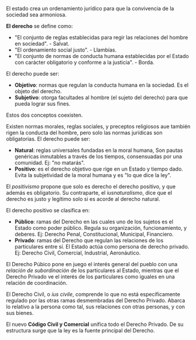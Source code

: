 El estado crea un ordenamiento jurídico para que la convivencia de la sociedad sea armoniosa.

**El derecho** se define como:
- "El conjunto de reglas establecidas para regir las relaciones del hombre en sociedad". - Salvat.
- "El ordenamiento social justo". - Llambías.
- "El conjunto de normas de conducta humana establecidas por el Estado con carácter obligatorio y conforme a la justicia". - Borda.

El derecho puede ser:

- **Objetivo**: normas que regulan la conducta humana en la sociedad. Es el objeto del derecho.
- **Subjetivo**: otorga facultades al hombre (el sujeto del derecho) para que pueda lograr sus fines.

Estos dos conceptos coexisten.

Existen normas morales, reglas sociales, y preceptos religiosos aue también rigen la conducta del hombre, pero solo las normas jurídicas son obligatorias. El derecho puede ser:

- **Natural**: reglas universales fundadas en la moral humana, Son pautas genéricas inmutables a través de los tiempos, consensuadas por una comunidad. Ej: "no matarás".
- **Positivo**: es el derecho objetivo que rige en un Estado y tiempo dado. Evita la subjetividad de la moral humana y es "lo que dice la ley".

El *positivismo* propone que solo es derecho el derecho positivo, y que además es obligatorio. Su contraparte, el *iusnaturalismo*, dice que el derecho es justo y legítimo solo si es acorde al derecho natural.

El derecho positivo se clasifica en:

- **Público**: ramas del Derecho en las cuales uno de los sujetos es el Estado como poder público. Regula su organización, funcionamiento, y deberes. Ej: Derecho Penal, Constitucional, Municipal, Financiero.
- **Privado**: ramas del Derecho que regulan las relaciones de los particulares entre sí. El Estado actúa como persona de derecho privado. Ej: Derecho Civil, Comercial, Industrial, Aeronáutico.

El Derecho Púbico pone en juego el interés general del pueblo con una *relación de subordinación* de los particulares al Estado, mientras que el Derecho Privado ve el interés de los particulares como iguales en una relación de coordinación.

El Derecho Civil, o *ius civile*, comprende lo que no está específicamente regulado por las otras ramas desmembradas del Derecho Privado. Abarca lo relativo a la persona como tal, sus relaciones con otras personas, y con sus bienes.

El nuevo **Código Civil y Comercial** unifica todo el Derecho Privado. De su estructura surge que la ley es la fuente principal del Derecho.

